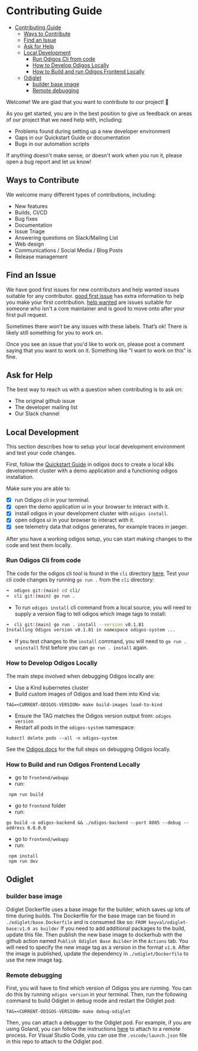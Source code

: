 # Contributing Guide

- [Contributing Guide](#contributing-guide)
  - [Ways to Contribute](#ways-to-contribute)
  - [Find an Issue](#find-an-issue)
  - [Ask for Help](#ask-for-help)
  - [Local Development](#local-development)
    - [Run Odigos Cli from code](#run-odigos-cli-from-code)
    - [How to Develop Odigos Locally](#how-to-develop-odigos-locally)
    - [How to Build and run Odigos Frontend Locally](#how-to-build-and-run-odigos-frontend-locally)
  - [Odiglet](#odiglet)
    - [builder base image](#builder-base-image)
    - [Remote debugging](#remote-debugging)

Welcome! We are glad that you want to contribute to our project! 💖

As you get started, you are in the best position to give us feedback on areas of
our project that we need help with, including:

- Problems found during setting up a new developer environment
- Gaps in our Quickstart Guide or documentation
- Bugs in our automation scripts

If anything doesn't make sense, or doesn't work when you run it, please open a
bug report and let us know!

## Ways to Contribute

We welcome many different types of contributions, including:

- New features
- Builds, CI/CD
- Bug fixes
- Documentation
- Issue Triage
- Answering questions on Slack/Mailing List
- Web design
- Communications / Social Media / Blog Posts
- Release management

## Find an Issue

We have good first issues for new contributors and help wanted issues suitable
for any contributor. [good first issue](https://github.com/keyval-dev/odigos/labels/good%20first%20issue) has extra information to
help you make your first contribution. [help wanted](https://github.com/keyval-dev/odigos/labels/help%20wanted) are issues
suitable for someone who isn't a core maintainer and is good to move onto after
your first pull request.

Sometimes there won’t be any issues with these labels. That’s ok! There is
likely still something for you to work on.

Once you see an issue that you'd like to work on, please post a comment saying
that you want to work on it. Something like "I want to work on this" is fine.

## Ask for Help

The best way to reach us with a question when contributing is to ask on:

- The original github issue
- The developer mailing list
- Our Slack channel

## Local Development

This section describes how to setup your local development environment
and test your code changes.

First, follow the [Quickstart Guide](https://docs.odigos.io/intro) in odigos docs to create a local k8s development cluster with a demo application and a functioning odigos installation.

Make sure you are able to:

- [x] run Odigos cli in your terminal.
- [x] open the demo application ui in your browser to interact with it.
- [x] install odigos in your development cluster with `odigos install`.
- [x] open odigos ui in your browser to interact with it.
- [x] see telemetry data that odigos generates, for example traces in jaeger.

After you have a working odigos setup, you can start making changes to the code and test them locally.

### Run Odigos Cli from code

The code for the odigos cli tool is found in the `cli` directory [here](https://github.com/keyval-dev/odigos/tree/main/cli).
Test your cli code changes by running `go run .` from the `cli` directory:

```bash
➜  odigos git:(main) cd cli/
➜  cli git:(main) go run .
```

- To run `odigos install` cli command from a local source, you will need to supply a version flag to tell odigos which image tags to install:

```bash
➜  cli git:(main) go run . install --version v0.1.81
Installing Odigos version v0.1.81 in namespace odigos-system ...
```

- If you test changes to the `install` command, you will need to `go run . uninstall` first before you can `go run . install` again.

### How to Develop Odigos Locally

The main steps involved when debugging Odigos locally are:

- Use a Kind kubernetes cluster
- Build custom images of Odigos and load them into Kind via:

```
TAG=<CURRENT-ODIGOS-VERSION> make build-images load-to-kind
```

- Ensure the TAG matches the Odigos version output from: `odigos version`
- Restart all pods in the `odigos-system` namespace:

```
kubectl delete pods --all -n odigos-system
```

See the [Odigos docs](https://docs.odigos.io/intro) for the full steps on debugging Odigos locally.

### How to Build and run Odigos Frontend Locally

- go to `frontend/webapp`
- run:

```
 npm run build
```

- go to `frontend` folder
- run:

```
go build -o odigos-backend && ./odigos-backend --port 8085 --debug --address 0.0.0.0
```

- go to `frontend/webapp`
- run:

```
 npm install
 npm run dev
```

## Odiglet

### builder base image

Odiglet Dockerfile uses a base image for the builder, which saves up lots of time during builds. The Dockerfile for the base image can be found in `./odiglet/base.Dockerfile` and is consumed like so: `FROM keyval/odiglet-base:v1.0 as builder`
If you need to add additional packages to the build, update this file. Then publish the new base image to dockerhub with the github action named `Publish Odiglet Base Builder` in the `Actions` tab.
You will need to specify the new image tag as a version in the format `v1.0`.
After the image is published, update the dependency in `./odiglet/Dockerfile` to use the new image tag.

### Remote debugging

First, you will have to find which version of Odigos you are running. You can do this by running `odigos version` in your terminal.
Then, run the following command to build Odiglet in debug mode and restart the Odiglet pod:

```
TAG=<CURRENT-ODIGOS-VERSION> make debug-odiglet
```

Then, you can attach a debugger to the Odiglet pod. For example, if you are using Goland, you can follow the instructions [here](https://www.jetbrains.com/help/go/attach-to-running-go-processes-with-debugger.html#step-3-create-the-remote-run-debug-configuration-on-the-client-computer) to attach to a remote process.
For Visual Studio Code, you can use the `.vscode/launch.json` file in this repo to attach to the Odiglet pod.